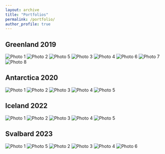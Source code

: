 ```yaml
---
layout: archive
title: "Portfolios"
permalink: /portfolio/
author_profile: true
---
```


## Greenland 2019

<div class="masonry-gallery">
  <img src="/images/greenland2019/photo1.png" alt="Photo 1">
  <img src="/images/greenland2019/photo2.png" alt="Photo 2">
  <img src="/images/greenland2019/photo5.png" alt="Photo 5">
  <img src="/images/greenland2019/photo3.png" alt="Photo 3">
  <img src="/images/greenland2019/photo4.png" alt="Photo 4">
  <img src="/images/greenland2019/photo6.png" alt="Photo 6">
  <img src="/images/greenland2019/photo7.png" alt="Photo 7">
  <img src="/images/greenland2019/photo8.png" alt="Photo 8">
</div>

## Antarctica 2020

<div class="masonry-gallery">
  <img src="/images/antarctica2020/photo1.png" alt="Photo 1">
  <img src="/images/antarctica2020/photo2.png" alt="Photo 2">
  <img src="/images/antarctica2020/photo3.png" alt="Photo 3">
  <img src="/images/antarctica2020/photo4.png" alt="Photo 4">
  <img src="/images/antarctica2020/photo5.png" alt="Photo 5">
</div>

## Iceland 2022

<div class="masonry-gallery">
  <img src="/images/iceland2022/photo1.png" alt="Photo 1">
  <img src="/images/iceland2022/photo2.png" alt="Photo 2">
  <img src="/images/iceland2022/photo3.png" alt="Photo 3">
  <img src="/images/iceland2022/photo4.png" alt="Photo 4">
  <img src="/images/iceland2022/photo5.png" alt="Photo 5">
</div>

## Svalbard 2023

<div class="masonry-gallery">
  <img src="/images/svalbard2023/photo1.png" alt="Photo 1">
  <img src="/images/svalbard2023/photo5.png" alt="Photo 5">
  <img src="/images/svalbard2023/photo2.png" alt="Photo 2">
  <img src="/images/svalbard2023/photo3.png" alt="Photo 3">
  <img src="/images/svalbard2023/photo4.png" alt="Photo 4">
  <img src="/images/svalbard2023/photo6.png" alt="Photo 6">
</div>